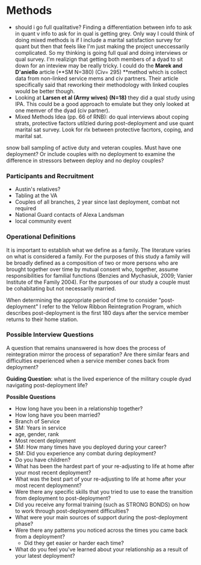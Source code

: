 # Methods

* should i go full qualitative? Finding a differentiation between info to ask in quant v info to ask for in qual is getting grey. Only way I could think of doing mixed methods is if I include a marital satisfaction survey for quant but then that feels like I'm just making the project uneccessarily complicated. So my thinking is going full qual and doing interviews or qual survey. I'm realizign that getting both members of a dyad to sit down for an inteview may be really tricky. I could do the **Marek and D'aniello** article \(**SM N=380\) \(Civ= 295\) **method which is collect data from non-linked service mems and civ partners. Their article specifically said that reworking their methodology with linked couples would be better though. 
* Looking at **Larsen et al \(Army wives\)** **\(N=18\)** they did a qual study using IPA. This could be a good approach to emulate but they only looked at one memver of the dyad \(civ partner\). 
* Mixed Methods Idea \(pp. 66 of RNB\): do qual interviews about coping strats, protective factors utilzied during post-deployment and use quant marital sat survey. Look for rlx between protective facrtors, coping, and marital sat.

snow ball sampling of active duty and veteran couples. Must have one deployment? Or include couples with no deployment to examine the difference in stressors between deploy and no deploy couples?

### Participants and Recruitment

* Austin's relatives?
* Tabling at the VA
* Couples of all branches, 2 year since last deployment, combat not required
* National Guard contacts of Alexa Landsman
* local community event

### Operational Definitions

It is important to establish what we define as a family. The literature varies on what is considered a family. For the purposes of this study a family will be broadly defined as a composition of two or more persons who are brought together over time by mutual consent who, together, assume responsibilities for familial functions \(Benzies and Mychasiuk, 2009; Vanier Institute of the Family 2004\). For the purposes of our study a couple must be cohabitating but not necessarily married.

When determining the appropriate period of time to consider "post-deployment" I refer to the Yellow Ribbon Reintegration Program, which describes post-deployment is the first 180 days after the service member returns to their home station.

### Possible Interview Questions

A question that remains unanswered is how does the process of reintegration mirror the process of separation? Are there similar fears and difficulties experienced when a service member cones back from deployment?

**Guiding Question**: what is the lived experience of the military couple dyad navigating post-deployment life?

**Possible Questions**

* How long have you been in a relationship together?
* How long have you been married?
* Branch of Service
* SM: Years in service
* age, gender, rank
* Most recent deployment
* SM: How many times have you deployed during your career?
* SM: Did you experience any combat during deployment?
* Do you have children? 
* What has been the hardest part of your re-adjusting to life at home after your most recent deployment?
* What was the best part of your re-adjusting to life at home after your most recent deploymennt?
* Were there any specific skills that you tried to use to ease the transition from deployment to post-deployment?
* Did you receive any formal training \(such as STRONG BONDS\) on how to work through post-deployment difficulties?
* What were your main sources of support during the post-deployment phase?
* Were there any patterns you noticed across the times you came back from a deployment? 
  * Did they get easier or harder each time?
* What do you feel you've learned about your relationship as a result of your latest deployment?



